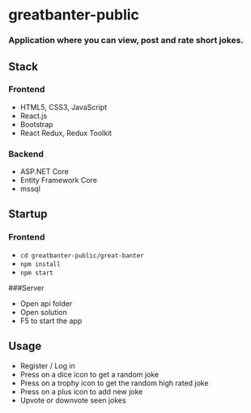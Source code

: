 # greatbanter-public

### Application where you can view, post and rate short jokes.

## Stack
### Frontend
* HTML5, CSS3, JavaScript
* React.js
* Bootstrap
* React Redux, Redux Toolkit

### Backend
* ASP.NET Core
* Entity Framework Core
* mssql

## Startup
### Frontend
* ```cd greatbanter-public/great-banter```
* ```npm install```
* ```npm start```

###Server
* Open api folder
* Open solution
* F5 to start the app

## Usage
* Register / Log in
* Press on a dice icon to get a random joke
* Press on a trophy icon to get the random high rated joke
* Press on a plus icon to add new joke
* Upvote or downvote seen jokes